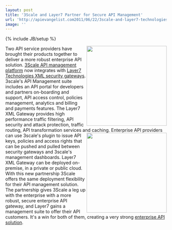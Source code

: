 ```yaml
---
layout: post
title: '3Scale and Layer7 Partner for Secure API Management'
url: 'http://apievangelist.com2011/06/22/3scale-and-layer7-technologies-partner-for-secure-api-management/'
image: ''
---
```

{% include JB/setup %}
<a title="3Scale API Management Platform" href="http://www.3scale.net/api-management/solution/"><img src="http://kinlane-productions.s3.amazonaws.com/api-service-providers/3scale-logo.jpg"  width="250" align="right" /></a>Two API service providers have brought their products together to deliver a more robust enterprise API solution. <a title="3Scale API Management Platform" href="http://www.3scale.net/api-management/solution/">3Scale API management platform</a> now integrates with <a title="Layer7 Technolies XML Gateway" href="http://www.layer7tech.com/products/xml-gateway-overview">Layer7 Technologies XML security gateways</a>.
3scale's API Management suite includes an API portal for developers and partners on-boarding and support, API access control, policies management, analytics and billing and payments features.
The Layer7 XML Gateway provides high performance traffic filtering, API security and attack protection, traffic routing, API transformation services and caching.
<a title="Layer7 Technolies XML Gateway" href="http://www.layer7tech.com/products/xml-gateway-overview"><img src="http://kinlane-productions.s3.amazonaws.com/api-service-providers/layer7-logo.png"  width="250" align="right" /></a>Enterprise API providers can use 3scale's plugin to issue API keys, policies and access rights that can be pushed and pulled between security gateways and 3scale's management dashboards.
Layer7 XML Gateway can be deployed on-premise, in a private or public cloud. With this new partnership 3Scale offers the same deployment flexibility for their API management solution.
The partnership gives 3Scale a leg up with the enterprise with a more robust, secure enterprise API gateway, and Layer7 gains a management suite to offer their API customers. It's a win for both of them, creating a very strong <a title="Enterprise API Solution" href="http://blog.apievangelist.com/2011/06/22/what-challenges-do-api-service-providers-face-in-the-enterprise-space/">enterprise API solution</a>.
